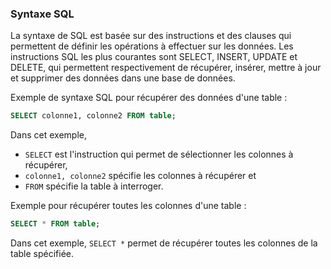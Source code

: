 ### Syntaxe SQL

La syntaxe de SQL est basée sur des instructions et des clauses qui permettent de définir les opérations à effectuer sur les données. Les instructions SQL les plus courantes sont SELECT, INSERT, UPDATE et DELETE, qui permettent respectivement de récupérer, insérer, mettre à jour et supprimer des données dans une base de données.

Exemple de syntaxe SQL pour récupérer des données d'une table :

```sql
SELECT colonne1, colonne2 FROM table;
```

Dans cet exemple, 
- `SELECT` est l'instruction qui permet de sélectionner les colonnes à récupérer, 
- `colonne1, colonne2` spécifie les colonnes à récupérer et 
- `FROM` spécifie la table à interroger.

Exemple pour récupérer toutes les colonnes d'une table :

```sql
SELECT * FROM table;
```

Dans cet exemple, `SELECT *` permet de récupérer toutes les colonnes de la table spécifiée.